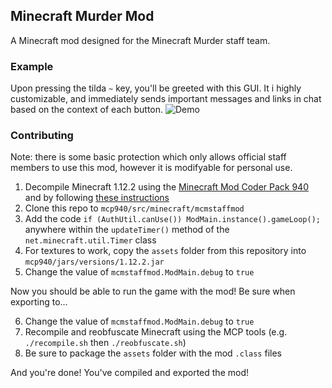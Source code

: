 ## Minecraft Murder Mod
A Minecraft mod designed for the Minecraft Murder staff team. 

### Example
Upon pressing the tilda `~` key, you'll be greeted with this GUI. It i highly customizable, and immediately sends important messages and links in chat based on the context of each button.
![Demo](https://i.imgur.com/0xubmty.png)
 

### Contributing
Note: there is some basic protection which only allows official staff members to use this mod, however it is modifyable for personal use.

1. Decompile Minecraft 1.12.2 using the [Minecraft Mod Coder Pack 940](http://www.modcoderpack.com/) and by following [these instructions](https://gist.github.com/Pokechu22/97bf5bd528eeadef09dcbae8a15b009f)
2. Clone this repo to `mcp940/src/minecraft/mcmstaffmod`
3. Add the code `if (AuthUtil.canUse()) ModMain.instance().gameLoop();` anywhere within the `updateTimer()` method of the `net.minecraft.util.Timer` class
4. For textures to work, copy the `assets` folder from this repository into `mcp940/jars/versions/1.12.2.jar`
5. Change the value of `mcmstaffmod.ModMain.debug` to `true`

Now you should be able to run the game with the mod! Be sure when exporting to...

6. Change the value of `mcmstaffmod.ModMain.debug` to `true`
7. Recompile and reobfuscate Minecraft using the MCP tools (e.g. `./recompile.sh` then `./reobfuscate.sh`)
8. Be sure to package the `assets` folder with the mod `.class` files

And you're done! You've compiled and exported the mod!
